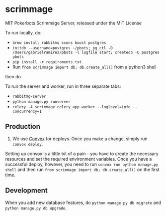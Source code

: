 # scrimmage

MIT Pokerbots Scrimmage Server, released under the MIT License

To run locally, do:

- `brew install rabbitmq scons boost postgres`
- `initdb --username=postgres ~/pbots; pg_ctl -D /Users/gabrielramirez/pbots -l logfile start; createdb -U postgres pbots`
- `pip install -r requirements.txt`
- Run `from scrimmage import db; db.create_all()` from a python3 shell

then do

To run the server and worker, run in three separate tabs:

- `rabbitmq-server`
- `python manage.py runserver`
- `celery -A scrimmage.celery_app worker --loglevel=info --concurrency=1`

Production
----------

1. We use [Convox](https://convox.com/) for deploys. Once you make a change, simply run `convox deploy`.

Setting up convox is a little bit of a pain - you have to create the necessary resources and set the required environment variables. Once you have a successful deploy, however, you need to run `convox run python manage.py shell` and then run `from scrimmage import db; db.create_all()` on the first time.


Development
-----------

When you add new database features, do `python manage.py db migrate` and `python manage.py db upgrade`.
